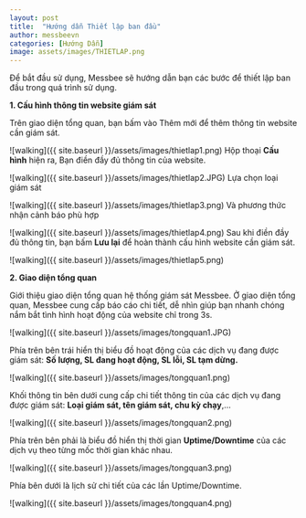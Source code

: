 ```yaml
---
layout: post
title:  "Hướng dẫn Thiết lập ban đầu"
author: messbeevn
categories: [Hướng Dẫn]
image: assets/images/THIETLAP.png
---
```

Để bắt đầu sử dụng, Messbee sẽ hướng dẫn bạn các bước để thiết lập ban đầu trong quá trình sử dụng.

**1. Cấu hình thông tin website giám sát**

Trên giao diện tổng quan, bạn bấm vào Thêm mới để thêm thông tin website cần giám sát.

![walking]({{ site.baseurl }}/assets/images/thietlap1.png)
Hộp thoại **Cấu hình** hiện ra, Bạn điền đầy đủ thông tin của website.

![walking]({{ site.baseurl }}/assets/images/thietlap2.JPG)
Lựa chọn loại giám sát

![walking]({{ site.baseurl }}/assets/images/thietlap3.png)
Và phương thức nhận cảnh báo phù hợp

![walking]({{ site.baseurl }}/assets/images/thietlap4.png)
Sau khi điền đầy đủ thông tin, bạn bấm **Lưu lại** để hoàn thành cấu hình website cần giám sát.

![walking]({{ site.baseurl }}/assets/images/thietlap5.png)

**2. Giao diện tổng quan**

Giới thiệu giao diện tổng quan hệ thống giám sát Messbee.
Ở giao diện tổng quan, Messbee cung cấp báo cáo chi tiết, dễ nhìn giúp bạn nhanh chóng nắm bắt tình hình hoạt động của website chỉ trong 3s.

![walking]({{ site.baseurl }}/assets/images/tongquan1.JPG)

Phía trên bên trái hiển thị biểu đồ hoạt động của các dịch vụ đang được giám sát: **Số lượng, SL đang hoạt động, SL lỗi, SL tạm dừng.**

![walking]({{ site.baseurl }}/assets/images/tongquan1.png)

Khối thông tin bên dưới cung cấp chi tiết thông tin của các dịch vụ đang được giám sát: **Loại giám sát, tên giám sát, chu kỳ chạy**,...

![walking]({{ site.baseurl }}/assets/images/tongquan2.png)

Phía trên bên phải là biểu đồ hiển thị thời gian **Uptime/Downtime** của các dịch vụ theo từng mốc thời gian khác nhau.

![walking]({{ site.baseurl }}/assets/images/tongquan3.png)

Phía bên dưới là lịch sử chi tiết của các lần Uptime/Downtime.

![walking]({{ site.baseurl }}/assets/images/tongquan4.png)

